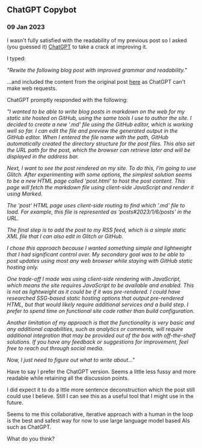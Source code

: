 ## ChatGPT Copybot

### 09 Jan 2023

I wasn't fully satisfied with the readability of my previous post so I asked (you guessed it) [ChatGPT](https://chat.openai.com/chat) to take a crack at improving it.

I typed:

*"Rewite the following blog post with improved grammar and readability."*

...and included the content from the original post [here](https://joegaffey.com/posts/#2023/1/6/posts) as ChatGPT can't make web requests.

ChatGPT promptly responded with the following:

*"I wanted to be able to write blog posts in markdown on the web for my static site hosted on GitHub, using the same tools I use to author the site. I decided to create a new '.md' file using the GitHub editor, which is working well so far. I can edit the file and preview the generated output in the GitHub editor. When I entered the file name with the path, GitHub automatically created the directory structure for the post files. This also set the URL path for the post, which the browser can retrieve later and will be displayed in the address bar.*

*Next, I want to see the post rendered on my site. To do this, I'm going to use Glitch. After experimenting with some options, the simplest solution seems to be a new HTML page called 'post.html' to host the post content. This page will fetch the markdown file using client-side JavaScript and render it using Marked.*

*The 'post' HTML page uses client-side routing to find which '.md' file to load. For example, this file is represented as 'posts#2023/1/6/posts' in the URL.*

*The final step is to add the post to my RSS feed, which is a simple static XML file that I can also edit in Glitch or GitHub.*

*I chose this approach because I wanted something simple and lightweight that I had significant control over. My secondary goal was to be able to post updates using most any web browser while staying with GitHub static hosting only.*

*One trade-off I made was using client-side rendering with JavaScript, which means the site requires JavaScript to be available and enabled. This is not as lightweight as it could be if it was pre-rendered. I could have researched SSG-based static hosting options that output pre-rendered HTML, but that would likely require additional services and a build step. I prefer to spend time on functional site code rather than build configuration.*

*Another limitation of my approach is that the functionality is very basic and any additional capabilities, such as analytics or comments, will require additional integration that may be provided out of the box with off-the-shelf solutions. If you have any feedback or suggestions for improvement, feel free to reach out through social media.*

*Now, I just need to figure out what to write about..."*

Have to say I prefer the ChatGPT version. Seems a little less fussy and more readable while retaining all the discussion points.

I did expect it to do a lttle more sentence deconstruction which the post still could use I believe. Still I can see this as a useful tool that I might use in the future.

Seems to me this collaborative, iterative approach with a human in the loop is the best and safest way for now to use large language model based AIs such as ChatGPT. 

What do you think?